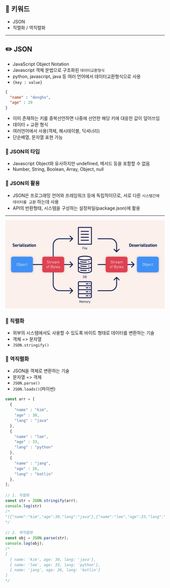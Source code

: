 ## 📓 키워드

- JSON
- 직렬화 / 역직렬화

---

## ✏️ JSON

- JavaScript Object Notation
- Javascript 객체 문법으로 구조화된 `데이터교환형식`
- python, javascript, java 등 여러 언어에서 데이터교환형식으로 사용
- `{key : value}`

```json
{
  "name" : "dongho",
  "age" : 29
}
```

- 이미 존재하는 키를 중복선언하면 나중에 선언한 해당 키에 대응한 값이 덮어쓰임
- 데이터 + 교환 형식
- 여러언어에서 사용(객체, 해시테이블, 딕셔너리)
- 단순배열, 문자열 표현 가능

### 💭 JSON의 타입

- Javascript Object와 유사하지만 undefined, 메서드 등을 포함할 수 없음
- Number, String, Boolean, Array, Object, null

### 💭 JSON의 활용

- JSON은 프로그래밍 언어와 프레임워크 등에 독립적이므로, 서로 다른 `시스템간에 데이터를 교환` 하는데 사용
- API의 반환형태, 시스템을 구성하는 설정파일(package.json)에 활용

---

![img.png](../img/직렬화,역직렬화.png)

### 💭 직렬화

- 외부의 시스템에서도 사용할 수 있도록 바이트 형태로 데이터를 변환하는 기술
- 객체 => 문자열
- `JSON.stringify()`

### 💭 역직렬화

- JSON을 객체로 변환하는 기술
- 문자열 => 객체
- `JSON.parse()`
- `JSON.loads()`(파이썬)

```javascript
const arr = [
  {
    "name" : "kim", 
    "age" : 30,
    "lang" : "java"
  },
  {
    "name" : "lee",
    "age" : 33,
    "lang" : "python"
  },
  {
    "name" : "jang",
    "age" : 26,
    "lang" : "kotlin"
  },
];

// 1. 직렬화
const str = JSON.stringify(arr);
console.log(str)
/*
"[{"name":"kim","age":30,"lang":"java"},{"name":"lee","age":33,"lang":"python"},{"name":"jang","age":26,"lang":"kotlin"}]"
*/

// 2. 역직렬화
const obj = JSON.parse(str);
console.log(obj);
/*
[
  { name: 'kim', age: 30, lang: 'java'},
  { name: 'lee', age: 33, lang: 'python'},
  { name: 'jang', age: 26, lang: 'kotlin'}
]
*/
```
